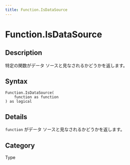 ```yaml
---
title: Function.IsDataSource
---
```


# Function.IsDataSource


## Description

特定の関数がデータ ソースと見なされるかどうかを返します。


## Syntax

```powerquery
Function.IsDataSource(
    function as function
) as logical
```


## Details

<code>function</code> がデータ ソースと見なされるかどうかを返します。



## Category
Type
